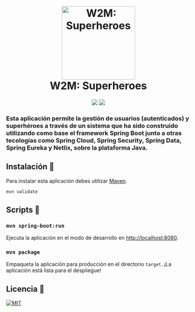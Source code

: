 <h1 align="center">
	<img src="https://cdn0.iconfinder.com/data/icons/business-concepts-3/399/Superhero-512.png" alt="W2M: Superheroes" width="200">
	<br>
	W2M: Superheroes
</h1>
<h4 align="center">
	<img src="https://forthebadge.com/images/badges/made-with-java.svg"/>
	<img src="https://forthebadge.com/images/badges/uses-git.svg"/>
</h4>
  
### Esta aplicación permite la gestión de usuarios (autenticados) y superhéroes a través de un sistema que ha sido construido utilizando como base el framework Spring Boot junto a otras tecologías como Spring Cloud, Spring Security, Spring Data, Spring Eureka y Netlix, sobre la plataforma Java.


## Instalación 🔧

Para instalar esta aplicación debes utilizar [Maven](http://maven.apache.org/).

```bash
mvn validate
```

## Scripts 📜

### `mvn spring-boot:run`

Ejecuta la aplicación en el modo de desarrollo en [http://localhost:8080](http://localhost:8080).


### `mvn package`

Empaqueta la aplicación para producción en el directorio `target`. ¡La aplicación está lista para el despliegue!


## Licencia 🔑

[![MIT](https://badges.frapsoft.com/os/mit/mit.svg?v=102)](LICENSE)